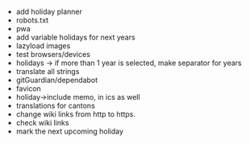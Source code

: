 - add holiday planner
- robots.txt
- pwa
- add variable holidays for next years
- lazyload images
- test browsers/devices
- holidays -> if more than 1 year is selected, make separator for years
- translate all strings
- gitGuardian/dependabot
- favicon
- holiday->include memo, in ics as well
- translations for cantons
- change wiki links from http to https.
- check wiki links
- mark the next upcoming holiday
